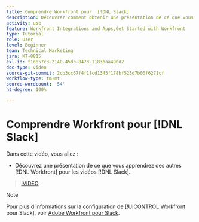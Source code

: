 ```yaml
---
title: Comprendre Workfront pour  [!DNL Slack]
description: Découvrez comment obtenir une présentation de ce que vous apprendrez d’autres  [!DNL Workfront]  pour les vidéos Slack.
activity: use
feature: Workfront Integrations and Apps,Get Started with Workfront
type: Tutorial
role: User
level: Beginner
team: Technical Marketing
jira: KT-8815
exl-id: f1d857c3-2140-45db-8473-1183baa490d2
doc-type: video
source-git-commit: 2cb3cc67f4f1fcd1345f178bf525d7b00f6271cf
workflow-type: tm+mt
source-wordcount: '54'
ht-degree: 100%

---
```


# Comprendre Workfront pour [!DNL Slack]

Dans cette vidéo, vous allez :

* Découvrez une présentation de ce que vous apprendrez des autres [!DNL Workfront] pour les vidéos [!DNL Slack].

>[!VIDEO](https://video.tv.adobe.com/v/335116/?quality=12&learn=on)

>[!NOTE]
>
>Pour plus d’informations sur la configuration de [!UICONTROL Workfront pour Slack], voir [Adobe Workfront pour Slack](https://experienceleague.adobe.com/docs/workfront/using/adobe-workfront-integrations/workfront-for-slack/use-workfront-for-slack.html?lang=fr).

